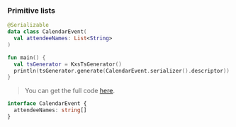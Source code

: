 <!--- TEST_NAME ListsTests -->

### Primitive lists

<!--- INCLUDE .*\.kt
import kotlinx.serialization.*
import dev.adamko.kxstsgen.*
-->

```kotlin
@Serializable
data class CalendarEvent(
  val attendeeNames: List<String>
)

fun main() {
  val tsGenerator = KxsTsGenerator()
  println(tsGenerator.generate(CalendarEvent.serializer().descriptor))
}
```

> You can get the full code [here](./knit/example/example-list-primitive-01.kt).

```typescript
interface CalendarEvent {
  attendeeNames: string[]
}
```

<!--- TEST -->
